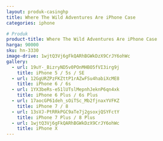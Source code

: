 ```yaml
---
layout: produk-casinghp
title: Where The Wild Adventures Are iPhone Case
categories: iphone

# Produk
product-title: Where The Wild Adventures Are iPhone Case
harga: 90000
sku: hn-3330
image-drive: 1wjtQ3Vj6gFkQARhBGWkDzX9CrJY6ohWc
gallery:
  - url: 19uY-_BizryND5v0POnMHBO5fVI3irg9j
    title: iPhone 5 / 5s / SE
  - url: 12GgURZPzFKZttP1rAZwFSu4habiXcME8
    title: iPhone 6 / 6s
  - url: 1YX3beRs-e51lUTslMepnhJeknP6qn4xk
    title: iPhone 6 Plus / 6s Plus
  - url: 17aocGP61deh_sOiTSc_Mb2fjnaxYVFKZ
    title: iPhone 7 / 8
  - url: 13sVJ-PtRRkPGC9aTe7j2gsoxjQSYFctY
    title: iPhone 7 Plus / 8 Plus
  - url: 1wjtQ3Vj6gFkQARhBGWkDzX9CrJY6ohWc
    title: iPhone X
---
```

